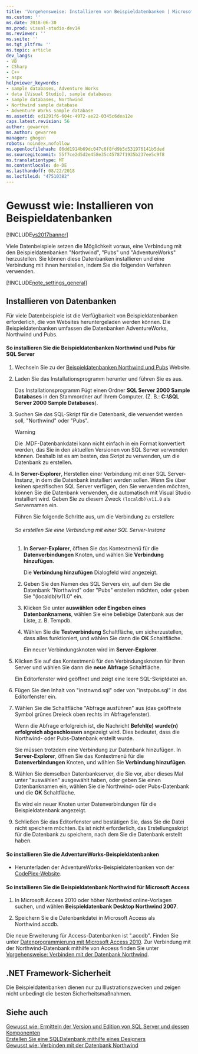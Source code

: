 ```yaml
---
title: 'Vorgehensweise: Installieren von Beispieldatenbanken | Microsoft-Dokumentation'
ms.custom: ''
ms.date: 2018-06-30
ms.prod: visual-studio-dev14
ms.reviewer: ''
ms.suite: ''
ms.tgt_pltfrm: ''
ms.topic: article
dev_langs:
- VB
- CSharp
- C++
- aspx
helpviewer_keywords:
- sample databases, Adventure Works
- data [Visual Studio], sample databases
- sample databases, Northwind
- Northwind sample database
- Adventure Works sample database
ms.assetid: ed1291f6-604c-4972-ae22-0345c6dea12e
caps.latest.revision: 56
author: gewarren
ms.author: gewarren
manager: ghogen
robots: noindex,nofollow
ms.openlocfilehash: 86dd1914b69dc047c6f8fd9b5d531976141b5ded
ms.sourcegitcommit: 55f7ce2d5d2e458e35c45787f1935b237ee5c9f8
ms.translationtype: MT
ms.contentlocale: de-DE
ms.lasthandoff: 08/22/2018
ms.locfileid: "47510382"
---
```

# <a name="how-to-install-sample-databases"></a>Gewusst wie: Installieren von Beispieldatenbanken
[!INCLUDE[vs2017banner](../includes/vs2017banner.md)]

Viele Datenbeispiele setzen die Möglichkeit voraus, eine Verbindung mit den Beispieldatenbanken "Northwind", "Pubs" und "AdventureWorks" herzustellen. Sie können diese Datenbanken installieren und eine Verbindung mit ihnen herstellen, indem Sie die folgenden Verfahren verwenden.  
  
 [!INCLUDE[note_settings_general](../includes/note-settings-general-md.md)]  
  
## <a name="installing-databases"></a>Installieren von Datenbanken  
 Für viele Datenbeispiele ist die Verfügbarkeit von Beispieldatenbanken erforderlich, die von Websites heruntergeladen werden können. Die Beispieldatenbanken umfassen die Datenbanken AdventureWorks, Northwind und Pubs.  
  
#### <a name="to-install-the-northwind-and-pubs-sample-databases-for-sql-server"></a>So installieren Sie die Beispieldatenbanken Northwind und Pubs für SQL Server  
  
1.  Wechseln Sie zu der [Beispieldatenbanken Northwind und Pubs](http://go.microsoft.com/fwlink?linkid=64296) Website.  
  
2.  Laden Sie das Installationsprogramm herunter und führen Sie es aus.  
  
     Das Installationsprogramm Fügt einen Ordner **SQL Server 2000 Sample Databases** in den Stammordner auf Ihrem Computer. (Z. B.: **C:\SQL Server 2000 Sample Databases**).  
  
3.  Suchen Sie das SQL-Skript für die Datenbank, die verwendet werden soll, "Northwind" oder "Pubs".  
  
    > [!WARNING]
    >  Die .MDF-Datenbankdatei kann nicht einfach in ein Format konvertiert werden, das Sie in den aktuellen Versionen von SQL Server verwenden können. Deshalb ist es am besten, das Skript zu verwenden, um die Datenbank zu erstellen.  
  
4.  In **Server-Explorer**, Herstellen einer Verbindung mit einer SQL Server-Instanz, in dem die Datenbank installiert werden sollen. Wenn Sie über keinen spezifischen SQL Server verfügen, den Sie verwenden möchten, können Sie die Datenbank verwenden, die automatisch mit Visual Studio installiert wird. Geben Sie zu diesem Zweck `(localdb)\v11.0` als Servernamen ein.  
  
     Führen Sie folgende Schritte aus, um die Verbindung zu erstellen:  
  
    ###### <a name="to-create-a-connection-to-an-instance-of-sql-server"></a>So erstellen Sie eine Verbindung mit einer SQL Server-Instanz  
  
    1.  In **Server-Explorer**, öffnen Sie das Kontextmenü für die **Datenverbindungen** Knoten, und wählen Sie **Verbindung hinzufügen**.  
  
         Die **Verbindung hinzufügen** Dialogfeld wird angezeigt.  
  
    2.  Geben Sie den Namen des SQL Servers ein, auf dem Sie die Datenbank "Northwind" oder "Pubs" erstellen möchten, oder geben Sie "(localdb)\v11.0" ein.  
  
    3.  Klicken Sie unter **auswählen oder Eingeben eines Datenbanknamens**, wählen Sie eine beliebige Datenbank aus der Liste, z. B. Tempdb.  
  
    4.  Wählen Sie die **Testverbindung** Schaltfläche, um sicherzustellen, dass alles funktioniert, und wählen Sie dann die **OK** Schaltfläche.  
  
         Ein neuer Verbindungsknoten wird im **Server-Explorer**.  
  
5.  Klicken Sie auf das Kontextmenü für den Verbindungsknoten für Ihren Server und wählen Sie dann die **neue Abfrage** Schaltfläche.  
  
     Ein Editorfenster wird geöffnet und zeigt eine leere SQL-Skriptdatei an.  
  
6.  Fügen Sie den Inhalt von "instnwnd.sql" oder von "instpubs.sql" in das Editorfenster ein.  
  
7.  Wählen Sie die Schaltfläche "Abfrage ausführen" aus (das geöffnete Symbol grünes Dreieck oben rechts im Abfragefenster).  
  
     Wenn die Abfrage erfolgreich ist, die Nachricht **Befehl(e) wurde(n) erfolgreich abgeschlossen** angezeigt wird. Dies bedeutet, dass die Northwind- oder Pubs-Datenbank erstellt wurde.  
  
     Sie müssen trotzdem eine Verbindung zur Datenbank hinzufügen. In **Server-Explorer**, öffnen Sie das Kontextmenü für die **Datenverbindungen** Knoten, und wählen Sie **Verbindung hinzufügen**.  
  
8.  Wählen Sie demselben Datenbankserver, die Sie vor, aber dieses Mal unter "auswählen" ausgewählt haben, oder geben Sie einen Datenbanknamen ein, wählen Sie die Northwind- oder Pubs-Datenbank und die **OK** Schaltfläche.  
  
     Es wird ein neuer Knoten unter Datenverbindungen für die Beispieldatenbank angezeigt.  
  
9. Schließen Sie das Editorfenster und bestätigen Sie, dass Sie die Datei nicht speichern möchten. Es ist nicht erforderlich, das Erstellungsskript für die Datenbank zu speichern, nach dem Sie die Datenbank erstellt haben.  
  
#### <a name="to-install-the-adventureworks-sample-databases"></a>So installieren Sie die AdventureWorks-Beispieldatenbanken  
  
-   Herunterladen der AdventureWorks-Beispieldatenbanken von der [CodePlex-Website](http://go.microsoft.com/fwlink/?linkid=87843).  
  
#### <a name="to-install-the-northwind-sample-database-for-microsoft-access"></a>So installieren Sie die Beispieldatenbank Northwind für Microsoft Access  
  
1.  In Microsoft Access 2010 oder höher Northwind online-Vorlagen suchen, und wählen **Beispieldatenbank Desktop Northwind 2007**.  
  
2.  Speichern Sie die Datenbankdatei in Microsoft Access als Northwind.accdb.  
  
 Die neue Erweiterung für Access-Datenbanken ist ".accdb". Finden Sie unter [Datenprogrammierung mit Microsoft Access 2010](http://msdn.microsoft.com/library/office/ff965871.aspx). Zur Verbindung mit der Northwind-Datenbank mithilfe von Access finden Sie unter [Vorgehensweise: Verbinden mit der Datenbank Northwind](../data-tools/how-to-connect-to-the-northwind-database.md).  
  
## <a name="net-framework-security"></a>.NET Framework-Sicherheit  
 Die Beispieldatenbanken dienen nur zu Illustrationszwecken und zeigen nicht unbedingt die besten Sicherheitsmaßnahmen.  
  
## <a name="see-also"></a>Siehe auch  
 [Gewusst wie: Ermitteln der Version und Edition von SQL Server und dessen Komponenten](http://support.microsoft.com/kb/321185)   
 [Erstellen Sie eine SQL­Datenbank mithilfe eines Designers](../data-tools/create-a-sql-database-by-using-a-designer.md)   
 [Gewusst wie: Verbinden mit der Datenbank Northwind](../data-tools/how-to-connect-to-the-northwind-database.md)